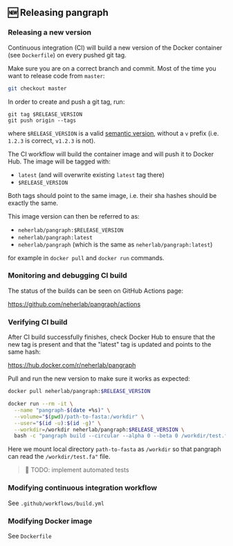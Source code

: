 ## 🆕 Releasing pangraph

### Releasing a new version

Continuous integration (CI) will build a new version of the Docker container (see `Dockerfile`) on every pushed git tag.

Make sure you are on a correct branch and commit. Most of the time you want to release code from `master`:

```bash
git checkout master
```

In order to create and push a git tag, run:

```
git tag $RELEASE_VERSION
git push origin --tags
```

where `$RELEASE_VERSION` is a valid [semantic version](https://semver.org/), without a `v` prefix (i.e. `1.2.3` is correct, `v1.2.3` is not).

The CI workflow will build the container image and will push it to Docker Hub. The image will be tagged with:
 
 - `latest` (and will overwrite existing `latest` tag there)
 - `$RELEASE_VERSION`

Both tags should point to the same image, i.e. their sha hashes should be exactly the same.

This image version can then be referred to as:

 - `neherlab/pangraph:$RELEASE_VERSION`
 - `neherlab/pangraph:latest`
 - `neherlab/pangraph` (which is the same as `neherlab/pangraph:latest`)

for example in `docker pull` and `docker run` commands.


### Monitoring and debugging CI build

The status of the builds can be seen on GitHub Actions page:

https://github.com/neherlab/pangraph/actions

### Verifying CI build

After CI build successfully finishes, check Docker Hub to ensure that the new tag is present and that the "latest" tag is updated and points to the same hash:

https://hub.docker.com/r/neherlab/pangraph

Pull and run the new version to make sure it works as expected:

```bash
docker pull neherlab/pangraph:$RELEASE_VERSION

docker run --rm -it \
  --name "pangraph-$(date +%s)" \
  --volume="$(pwd)/path-to-fasta:/workdir" \
  --user="$(id -u):$(id -g)" \
  --workdir=/workdir neherlab/pangraph:$RELEASE_VERSION \
  bash -c "pangraph build --circular --alpha 0 --beta 0 /workdir/test.fa"
```

Here we mount local directory `path-to-fasta` as `/workdir` so that pangraph can read the `/workdir/test.fa"` file. 

> 👷 TODO: implement automated tests


### Modifying continuous integration workflow

See `.github/workflows/build.yml`


### Modifying Docker image

See `Dockerfile`
